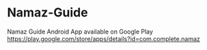 Namaz-Guide
===========

Namaz Guide Android App available on Google Play https://play.google.com/store/apps/details?id=com.complete.namaz
